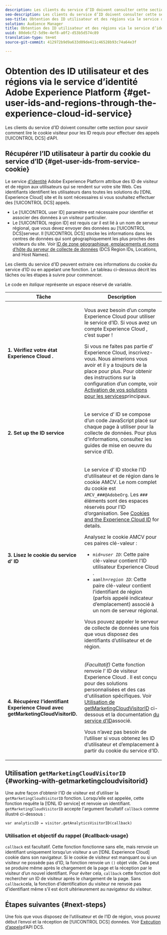 ```yaml
---
description: Les clients du service d’ID doivent consulter cette section pour savoir comment lire le cookie visiteur pour les ID requis pour effectuer des appels à l’API DCS.
seo-description: Les clients du service d’ID doivent consulter cette section pour savoir comment lire le cookie visiteur pour les ID requis pour effectuer des appels à l’API DCS.
seo-title: Obtention des ID utilisateur et des régions via le service d’identité Adobe Experience Platform
solution: Audience Manager
title: Obtention des ID utilisateur et des régions via le service d’identité Adobe Experience Platform
uuid: 80de6cf2-5d9e-4ef8-a0f2-d53b5d574c89
translation-type: tm+mt
source-git-commit: 412972b9d9a633d09de411c46528b93c74a64e3f

---
```



# Obtention des ID utilisateur et des régions via le service d’identité Adobe Experience Platform {#get-user-ids-and-regions-through-the-experience-cloud-id-service}

Les clients du service d’ID doivent consulter cette section pour savoir comment lire le cookie visiteur pour les ID requis pour effectuer des appels [!UICONTROL DCS] d’API.

## Récupérer l’ID utilisateur à partir du cookie du service d’ID {#get-user-ids-from-service-cookie}

Le service [d’identité](https://docs.adobe.com/content/help/en/id-service/using/home.html) Adobe Experience Platform attribue des ID de visiteur et de région aux utilisateurs qui se rendent sur votre site Web. Ces identifiants identifient les utilisateurs dans toutes les solutions du [!DNL Experience Cloud] site et ils sont nécessaires si vous souhaitez effectuer des [!UICONTROL DCS] appels.

* Le [!UICONTROL user ID] paramètre est nécessaire pour identifier et associer des données à un visiteur particulier.
* Le [!UICONTROL region ID] est requis car il est lié à un nom de serveur régional, que vous devez envoyer des données au [!UICONTROL DCS]serveur. Il [!UICONTROL DCS] stocke les informations dans les centres de données qui sont géographiquement les plus proches des visiteurs du site. Voir [ID de zone géographique, emplacements et noms d’hôte du serveur de collecte de données](../../../api/dcs-intro/dcs-api-reference/dcs-regions.md) (DCS Region IDs, Locations, and Host Names).

Les clients du service d’ID peuvent extraire ces informations du cookie du service d’ID ou en appelant une fonction. Le tableau ci-dessous décrit les tâches ou les étapes à suivre pour commencer.

Le code en *italique* représente un espace réservé de variable.

<table id="table_660EBE1C24DD4FBE9DCE5191836C9135"> 
 <thead> 
  <tr> 
   <th colname="col1" class="entry"> Tâche </th> 
   <th colname="col2" class="entry"> Description </th> 
  </tr> 
 </thead>
 <tbody> 
  <tr> 
   <td colname="col1"> <p> <b>1. Vérifiez votre état <span class="keyword"> Experience Cloud</span> .</b> </p> </td> 
   <td colname="col2"> <p>Vous avez besoin d’un compte <span class="keyword"> Experience Cloud</span> pour utiliser le service d’ID. Si vous avez un compte <span class="keyword"> Experience Cloud</span> , c’est super ! </p> <p> Si vous ne faites pas partie d’ <span class="keyword"> Experience Cloud</span>, inscrivez-vous. Nous aimerions vous avoir et il y a toujours de la place pour plus. Pour obtenir des instructions sur la configuration d’un compte, voir <a href="https://docs.adobe.com/content/help/en/core-services/interface/about-core-services/core-services.html" format="https" scope="external"> Activation de vos solutions pour les services</a>principaux. </p> </td> 
  </tr> 
  <tr> 
   <td colname="col1"> <p> <b>2. Set up the <span class="keyword"> ID service</span></b> </p> </td> 
   <td colname="col2"> <p>Le service <span class="keyword"> d’</span> ID se compose d’un code JavaScript placé sur chaque page à utiliser pour la collecte de données. Pour plus d’informations, consultez les guides <a href="https://docs.adobe.com/content/help/en/id-service/using/implementation/implementation-guides.html" format="https" scope="external"></a> de mise en oeuvre du service d’ID. </p> </td> 
  </tr> 
  <tr> 
   <td colname="col1"> <p> <b>3. Lisez le cookie du service <span class="keyword"> d’</span> ID</b> </p> </td> 
   <td colname="col2"> <p>Le service <span class="keyword"> d’</span> ID stocke l’ID d’utilisateur et de région dans le cookie AMCV. Le nom complet du cookie est <code>AMCV_<i>###</i>@AdobeOrg</code>. Les <code><i>###</i></code> éléments sont des espaces réservés pour l’ID d’organisation. See <a href="https://docs.adobe.com/content/help/en/id-service/using/intro/cookies.html" format="https" scope="external"> Cookies and the Experience Cloud ID</a> for details. </p> <p>Analysez le cookie AMCV pour ces paires clé-valeur : </p> <p> 
     <ul id="ul_502ECFCDDD084D448B5EDC4E5C0909C1"> 
      <li id="li_662FFA36AC854E699D50A183B161D654"> <code>mid=<i>user ID</i></code>: Cette paire clé-valeur contient l’ID utilisateur <span class="keyword"> Experience Cloud</span> . </li> 
      <li id="li_65422233187B4217B50DC52DBD58F404"> <code>aamlh=<i>region ID</i></code>: Cette paire clé-valeur contient l’identifiant de région (parfois appelé indicateur <span class="term"> d’</span>emplacement) associé à un nom de serveur régional. </li> 
     </ul> </p> <p>Vous pouvez appeler le serveur de collecte de données <span class="wintitle"></span> une fois que vous disposez des identifiants d’utilisateur et de région. </p> </td> 
  </tr> 
  <tr> 
   <td colname="col1"> <p> <b>4. Récupérez l’identifiant <span class="keyword"></span> Experience Cloud avec getMarketingCloudVisitorID.</b> </p> </td> 
   <td colname="col2"> <p><i>(Facultatif)</i> Cette fonction renvoie l’ <span class="keyword"> ID de visiteur Experience Cloud</span> . Il est conçu pour des solutions personnalisées et des cas d'utilisation spécifiques. Voir <a href="../../../api/dcs-intro/dcs-s2s/dcs-mcid-ids.md#working-with-getmarketingcloudvisitorid"> Utilisation de getMarketingCloudVisitorID</a> ci-dessous et la documentation <a href="https://docs.adobe.com/content/help/en/id-service/using/id-service-api/methods/getmcvid.html" format="https" scope="external"> du service d’ID</a>associé. </p> <p>Vous n’avez pas besoin de l’utiliser si vous obtenez les ID d’utilisateur et d’emplacement à partir du cookie du service d’ID. </p> </td> 
  </tr> 
 </tbody> 
</table>

## Utilisation `getMarketingCloudVisitorID` {#working-with-getmarketingcloudvisitorid}

Une autre façon d’obtenir l’ID de visiteur est d’utiliser la `getMarketingCloudVisitorID` fonction. Lorsqu’elle est appelée, cette fonction requête la [!DNL ID service] et renvoie un identifiant. `getMarketingCloudVisitorID` accepte l&#39;argument facultatif `callback` comme illustré ci-dessous :

`var analyticsID = visitor.getAnalyticsVisitorID(callback)`

### Utilisation et objectif du rappel {#callback-usage}

`callback` est facultatif. Cette fonction fonctionne sans elle, mais renvoie un identifiant uniquement lorsqu’un visiteur a un [!DNL Experience Cloud] cookie dans son navigateur. Si le cookie de visiteur est manquant ou si un visiteur ne possède pas d’ID, la fonction renvoie un `()` objet vide. Cela peut se produire même après le chargement de la page et la réception par le visiteur d’un nouvel identifiant. Pour éviter cela, `callback` cette fonction doit rechercher un ID de visiteur après le chargement de la page. Sans `callback`cela, la fonction d’identification du visiteur ne renvoie pas d’identifiant même s’il est écrit ultérieurement au navigateur du visiteur.

## Étapes suivantes {#next-steps}

Une fois que vous disposez de l’utilisateur et de l’ID de région, vous pouvez début l’envoi et la réception de [!UICONTROL DCS] données. Voir [Exécution d’appels](../../../api/dcs-intro/dcs-s2s/dcs-s2s-calls.md)d’API DCS.